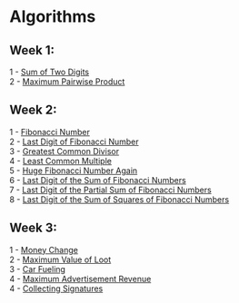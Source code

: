 # Algorithms #

## Week 1:
1 - [Sum of Two Digits](week1/APlusB.cpp)  
2 - [Maximum Pairwise Product](week1/max_pairwise_product.cpp)  

## Week 2:
1 - [Fibonacci Number](week2/fibonacci.cpp)  
2 - [Last Digit of Fibonacci Number](week2/fibonacci_last_digit.cpp)  
3 - [Greatest Common Divisor](week2/gcd.cpp)  
4 - [Least Common Multiple](week2/lcm.cpp)  
5 - [Huge Fibonacci Number Again](week2/fibonacci_huge.cpp)  
6 - [Last Digit of the Sum of Fibonacci Numbers](week2/fibonacci_sum_last_digit.cpp)  
7 - [Last Digit of the Partial Sum of Fibonacci Numbers](week2/fibonacci_partial_sum.cpp)  
8 - [Last Digit of the Sum of Squares of Fibonacci Numbers](week2/fibonacci_sum_squares.cpp)  

## Week 3:
1 - [Money Change](week3/change.cpp)  
2 - [Maximum Value of Loot](week3/fractional_knapsack.cpp)  
3 - [Car Fueling](week3/car_fueling.cpp)  
4 - [Maximum Advertisement Revenue](week3/dot_product.cpp)  
4 - [Collecting Signatures](week3/covering_segments.cpp)  